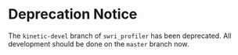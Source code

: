 Deprecation Notice
==================

The `kinetic-devel` branch of `swri_profiler` has been deprecated.
All development should be done on the `master` branch now.
